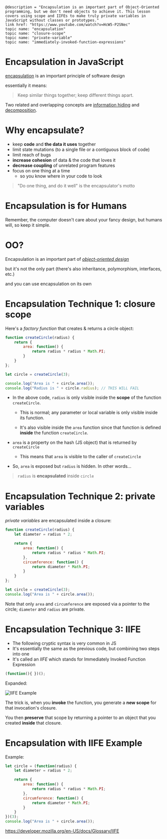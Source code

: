     @description = "Encapsulation is an important part of Object-Oriented programming, but we don't need objects to achieve it. This lesson covers using scope and IIFEs to make truly private variables in JavaScript without classes or prototypes."
    link href: "https://www.youtube.com/watch?v=HcW5-P2SNec"
    topic name: "encapsulation"
    topic name: "closure-scope"
    topic name: "private-variable"
    topic name: "immediately-invoked-function-expressions"

# Encapsulation in JavaScript

[encapsulation](https://en.wikipedia.org/wiki/Encapsulation_(computer_programming)) is an important principle of software design

essentially it means:

> Keep similar things together; keep different things apart.

Two related and overlapping concepts are [information hiding](https://en.wikipedia.org/wiki/Information_hiding) and [decomposition](https://en.wikipedia.org/wiki/Decomposition_(computer_science)).

# Why encapsulate?

* keep **code** and **the data it uses** together
* limit state mutations (to a single file or a contiguous block of code)
* limit reach of bugs
* **increase cohesion** of data & the code that loves it
* **decrease coupling** of unrelated program features
* focus on one thing at a time
  * so you know where in your code to look

> "Do one thing, and do it well" is the encapsulator's motto

# Encapsulation is for Humans

Remember, the computer doesn't care about your fancy design, but humans will, so keep it simple.

# OO?

Encapsulation is an important part of *[object-oriented design](../oo)*

but it's not the only part (there's also inheritance, polymorphism, interfaces, etc.)

and you can use encapsulation on its own

# Encapsulation Technique 1: closure scope

Here's a *factory function* that creates & returns a circle object:

```js
function createCircle(radius) {
    return {
        area: function() {
            return radius * radius * Math.PI;
        }
    }
};

let circle = createCircle(3);

console.log("Area is " + circle.area());
console.log("Radius is " + circle.radius); // THIS WILL FAIL
```

* In the above code, `radius` is only visible inside the **scope** of the function `createCircle`. 

  * This is normal; any parameter or local variable is only visible inside its function.

  * It's also visible inside the `area` function since that function is defined **inside** the function `createCircle`.

* `area` is a property on the hash (JS object) that is returned by `createCircle`

  * This means that `area` is visible to the caller of `createCircle`

* So, `area` is exposed but `radius` is hidden. In other words...

> `radius` is **encapsulated** inside `circle`

# Encapsulation Technique 2: private variables

*private variables* are encapsulated inside a closure:

```js
function createCircle(radius) {
    let diameter = radius * 2;

    return {
        area: function() {
            return radius * radius * Math.PI;
        },
        circumference: function() {
            return diameter * Math.PI;
        }
    }
};

let circle = createCircle(3);
console.log("Area is " + circle.area());
```

Note that only `area` and `circumference` are exposed via a pointer to the circle; `diameter` and `radius` are private.

# Encapsulation Technique 3: IIFE

* The following cryptic syntax is very common in JS
* It's essentially the same as the previous code, but combining two steps into one
* It's called an *IIFE* which stands for Immediately Invoked Function Expression

```js
(function(){ })();
```

Expanded:

![IIFE Example](/images/iife-breakdown.png)

The trick is, when you **invoke** the function, you generate a **new scope** for that invocation's closure.

You then **preserve** that scope by returning a pointer to an object that you created **inside** that closure.

# Encapsulation with IIFE Example

Example:

```js
let circle = (function(radius) {
    let diameter = radius * 2;

    return {
        area: function() {
            return radius * radius * Math.PI;
        },
        circumference: function() {
            return diameter * Math.PI;
        }
    }
})(3);
console.log("Area is " + circle.area());
```

<https://developer.mozilla.org/en-US/docs/Glossary/IIFE>


